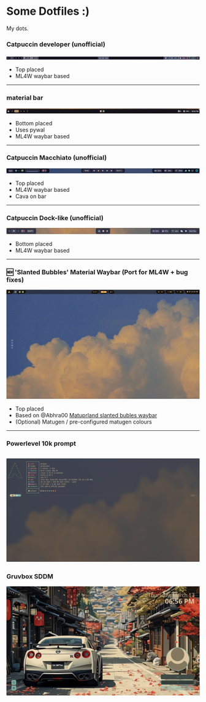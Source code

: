 # Some Dotfiles :)
My dots.
### Catpuccin developer (unofficial)
![dev](https://github.com/4urora3night/4urora3night/blob/main/screenshots/waybar.jpg?raw=true)
- Top placed
- ML4W waybar based
---
### material bar 
![chrome](https://github.com/4urora3night/4urora3night/blob/main/screenshots/waybar1.jpg?raw=true)
- Bottom placed
- Uses pywal
- ML4W waybar based
---
### Catpuccin Macchiato (unofficial)
![dev](https://github.com/4urora3night/4urora3night/blob/main/screenshots/waybar2.jpg?raw=true)
- Top placed
- ML4W waybar based
- Cava on bar
---
### Catpuccin Dock-like (unofficial)
![dev](https://github.com/4urora3night/4urora3night/blob/main/screenshots/waybar3.jpg?raw=true)
- Bottom placed
- ML4W waybar based
---
### 🆕 'Slanted Bubbles' Material Waybar (Port for ML4W + bug fixes)
![dev](https://github.com/4urora3night/4urora3night/blob/main/screenshots/slanted-bubbles.jpg?raw=true)
- Top placed
- Based on @Abhra00 [Matuprland slanted bubles waybar](https://github.com/Abhra00/Matuprland)
- (Optional) Matugen / pre-configured  matugen colours
---
### Powerlevel 10k prompt
![dev](https://github.com/4urora3night/4urora3night/blob/main/screenshots/p10k.jpg?raw=true)
---
### Gruvbox SDDM
![dev](https://github.com/4urora3night/4urora3night/blob/main/screenshots/sddm.jpg?raw=true)
